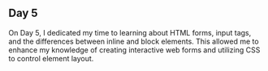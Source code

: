 ## Day 5

On Day 5, I dedicated my time to learning about HTML forms, input tags, and the differences between inline and block elements. This allowed me to enhance my knowledge of creating interactive web forms and utilizing CSS to control element layout.